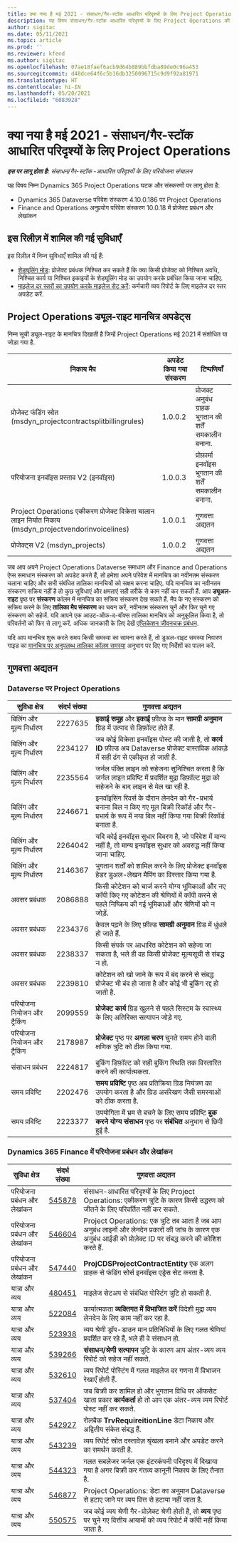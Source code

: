 ```yaml
---
title: क्या नया है मई 2021 - संसाधन/गैर-स्टॉक आधारित परिदृश्यों के लिए Project Operations
description: यह विषय संसाधन/गैर-स्टॉक आधारित परिदृश्यों के लिए Project Operations की मई 2021 रिलीज़ में उपलब्ध गुणवत्ता अपडेट के बारे में जानकारी प्रदान करता है.
author: sigitac
ms.date: 05/11/2021
ms.topic: article
ms.prod: ''
ms.reviewer: kfend
ms.author: sigitac
ms.openlocfilehash: 07ae18faef6acb9d64b889bbfdba89de0c96a453
ms.sourcegitcommit: d48dce64f6c5b16db3250096715c9d9f92a81971
ms.translationtype: HT
ms.contentlocale: hi-IN
ms.lasthandoff: 05/20/2021
ms.locfileid: "6083928"
---
```

# <a name="whats-new-may-2021---project-operations-for-resourcenon-stocked-based-scenarios"></a>क्या नया है मई 2021 - संसाधन/गैर-स्टॉक आधारित परिदृश्यों के लिए Project Operations

_**इस पर लागू होता है:** संसाधन/गैर-स्टॉक -आधारित परिदृश्यों के लिए परियोजना संचालन_

यह विषय निम्न Dynamics 365 Project Operations घटक और संस्करणों पर लागू होता है:

- Dynamics 365 Dataverse परिवेश संस्करण 4.10.0.186 पर Project Operations
- Finance and Operations अनुप्रयोग परिवेश संस्करण 10.0.18 में प्रोजेक्ट प्रबंधन और लेखांकन

## <a name="features-included-in-this-release"></a>इस रिलीज़ में शामिल की गई सुविधाएँ

इस रिलीज़ में निम्न सुविधाएँ शामिल की गई हैं:

- [शेड्यूलिंग मोड](../project-management/scheduling-modes.md): प्रोजेक्ट प्रबंधक निश्चित कर सकते हैं कि क्या किसी प्रोजेक्ट को निश्चित अवधि, निश्चित कार्य या निश्चित इकाइयों के शेड्यूलिंग मोड का उपयोग करके प्रबंधित किया जाना चाहिए.
- [माइलेज दर स्तरों का उपयोग करके माइलेज सेट करें](../expense/set-up-mileage.md): कर्मचारी व्यय रिपोर्ट के लिए माइलेज दर स्तर अपडेट करें.

## <a name="project-operations-dual-write-maps-updates"></a>Project Operations ड्यूल-राइट मानचित्र अपडेट्स

निम्न सूची ड्यूल-राइट के मानचित्र दिखाती है जिन्हें Project Operations मई 2021 में संशोधित या जोड़ा गया है.

| निकाय मैप | अपडेट किया गया संस्करण | टिप्पणियाँ |
| --- | --- | --- |
| प्रोजेक्ट फंडिंग स्रोत (msdyn\_projectcontractsplitbillingrules) | 1.0.0.2 | प्रोजक्ट अनुबंध ग्राहक भुगतान की शर्तें समकालीन बनाना. |
| परियोजना इनवॉइस प्रस्ताव V2 (इनवॉइस) | 1.0.0.3 | प्रोफ़ार्मा इनवॉइस भुगतान की शर्तें समकालीन बनाना. |
| Project Operations एकीकरण प्रोजेक्ट विक्रेता चालान लाइन निर्यात निकाय (msdyn\_projectvendorinvoicelines) | 1.0.0.1 | गुणवत्ता अद्यतन |
| प्रोजेक्ट्स V2 (msdyn\_projects) | 1.0.0.2 | गुणवत्ता अद्यतन |

जब आप अपने Project Operations Dataverse समाधान और Finance and Operations ऐप्स समाधान संस्करण को अपडेट करते हैं, तो हमेशा अपने परिवेश में मानचित्र का नवीनतम संस्करण चलाना चाहिए और सभी संबंधित तालिका मानचित्रों को सक्षम करना चाहिए. यदि मानचित्र का नवीनतम संस्करण सक्रिय नहीं है तो कुछ सुविधाएं और क्षमताएं सही तरीके से काम नहीं कर सकती हैं. आप **ड्यूअल-राइट** पृष्ठ पर **संस्करण** कॉलम में मानचित्र का सक्रिय संस्करण देख सकते हैं. मैप के नए संस्करण को सक्रिय करने के लिए **तालिका मैप संस्करण** का चयन करें, नवीनतम संस्करण चुनें और फिर चुने गए संस्करण को सहेजें. यदि आपने एक आउट-ऑफ-द-बॉक्स तालिका मानचित्र को अनुकूलित किया है, तो परिवर्तनों को फिर से लागू करें. अधिक जानकारी के लिए देखें [एप्लिकेशन जीवनचक्र प्रबंधन](/dynamics365/fin-ops-core/dev-itpro/data-entities/dual-write/app-lifecycle-management.md).

यदि आप मानचित्र शुरू करते समय किसी समस्या का सामना करते हैं, तो डुअल-राइट समस्या निवारण गाइड का [मानचित्र पर अनुपलब्ध तालिका कॉलम समस्या](/dynamics365/fin-ops-core/dev-itpro/data-entities/dual-write/dual-write-troubleshooting-finops-upgrades.md#missing-table-columns-issue-on-maps) अनुभाग पर दिए गए निर्देशों का पालन करें.

## <a name="quality-updates"></a>गुणवत्ता अद्यतन

### <a name="project-operations-on-dataverse"></a>Dataverse पर Project Operations

| **सुविधा क्षेत्र** | **संदर्भ संख्या** | **गुणवत्ता अद्यतन** |
| --- | --- | --- |
| बिलिंग और मूल्य निर्धारण | 2227635 | **इकाई समूह** और **इकाई** फ़ील्ड के मान **सामग्री अनुमान** ग्रिड में उत्पाद से डिफ़ॉल्ट होते हैं. |
| बिलिंग और मूल्य निर्धारण | 2234127 | जब कोई विक्रेता इनवॉइस पोस्ट की जाती है, तो **कार्य ID** फ़ील्ड अब Dataverse प्रोजेक्ट वास्तविक आंकड़े में सही ढंग से एकीकृत हो जाती है. |
| बिलिंग और मूल्य निर्धारण | 2235564 | जर्नल पंक्ति लाइन को सहेजना सुनिश्चित करता है कि जर्नल लाइऩ प्रविष्टि में प्रदर्शित मुद्रा डिफ़ॉल्ट मुद्रा को सहेजने के बाद लाइन से मेल खा रही है. |
| बिलिंग और मूल्य निर्धारण | 2246671 | इनवॉइसिंग रिवर्स के दौरान लेनदेन को गैर-प्रभार्य बनाना बिल न किए गए मूल बिक्री रिकॉर्ड और गैर-प्रभार्य के रूप में नया बिल नहीं किया गया बिक्री रिकॉर्ड बनाता है. |
| बिलिंग और मूल्य निर्धारण | 2264042 | यदि कोई इनवॉइस सुधार विवरण है, जो परिवेश में मान्य नहीं है, तो मान्य इनवॉइस सुधार को अवरुद्ध नहीं किया जाना चाहिए. |
| बिलिंग और मूल्य निर्धारण | 2146367 | भुगतान शर्तों को शामिल करने के लिए प्रोजेक्ट इनवॉइस हेडर डुअल-लेखन मैपिंग का विस्तार किया गया है. |
|  अवसर प्रबंधक | 2086888 | किसी कोटेशन को चार्ज करने योग्य भूमिकाओं और नए कॉपी किए गए कोटेशन की श्रेणियों में कॉपी करने से पहले निष्क्रिय की गई भूमिकाओं और श्रेणियों को न जोड़ें. |
|  अवसर प्रबंधक | 2234376 | केवल पढ़ने के लिए फ़ील्ड **सामग्री अनुमान** ग्रिड में धुंधले हो जाते हैं. |
|  अवसर प्रबंधक | 2238337 | किसी संपर्क पर आधारित कोटेशन को सहेजा जा सकता है, भले ही वह किसी प्रोजेक्ट मूल्यसूची से संबद्ध न हो. |
|  अवसर प्रबंधक | 2239810 | कोटेशन को खो जाने के रूप में बंद करने से संबद्ध प्रोजेक्ट भी बंद हो जाता है और कोई भी बुकिंग रद्द हो जाती है. |
| परियोजना नियोजन और ट्रैकिंग | 2099559 | **प्रोजेक्ट कार्य** ग्रिड खुलने से पहले सिस्टम के स्वास्थ्य के लिए अतिरिक्त सत्यापन जोड़े गए. |
| परियोजना नियोजन और ट्रैकिंग | 2178987 | **प्रोजेक्ट** पृष्ठ पर **अगला चरण** चुनते समय होने वाली क्षणिक त्रुटि को ठीक किया गया. |
| संसाधन प्रबंधन | 2224817 | बुकिंग डिफ़ॉल्ट को सही बुकिंग स्थिति तक विस्तारित करने की कार्यात्मकता. |
| समय प्रविष्टि | 2202476 | **समय प्रविष्टि** पृष्ठ अब प्रतिक्रिया ग्रिड नियंत्रण का उपयोग करता है और ग्रिड असंरेखण जैसी समस्याओं को ठीक करता है. |
| समय प्रविष्टि | 2223377 | उपयोगिता में भ्रम से बचने के लिए समय प्रविष्टि **बुक करने योग्य संसाधन** पृष्ठ पर **संबंधित** अनुभाग से छिपी हुई है. |

### <a name="project-management-and-accounting-in-dynamics-365-finance"></a>Dynamics 365 Finance में परियोजना प्रबंधन और लेखांकन

| सुविधा क्षेत्र | संदर्भ संख्या | गुणवत्ता अद्यतन |
| --- | --- | --- |
| परियोजना प्रबंधन और लेखांकन | [545878](https://fix.lcs.dynamics.com/Issue/Details/?bugId=545878) | संसाधन-आधारित परिदृश्यों के लिए Project Operations: एकीकरण त्रुटि के कारण किसी उद्धरण को जीतने के लिए परिवर्तित नहीं कर सकते. |
| परियोजना प्रबंधन और लेखांकन | [546604](https://fix.lcs.dynamics.com/Issue/Details/?bugId=546604) | Project Operations: एक त्रुटि तब आता है जब आप अनुबंध लाइनों और लेनदेन प्रकारों की जांच के कारण एक अनुबंध आईडी को प्रोज़ेक्ट ID पर संबद्ध करने की कोशिश करते हैं. |
| परियोजना प्रबंधन और लेखांकन | [547440](https://fix.lcs.dynamics.com/Issue/Details/?bugId=547440) | **ProjCDSProjectContractEntity** एक अलग ग्राहक से फंडिंग सोर्स इनवॉइस एड्रेस सेट करता है. |
| यात्रा और व्यय | [480451](https://fix.lcs.dynamics.com/Issue/Details/?bugId=480451) | माइलेज सेटअप से संबंधित पोस्टिंग त्रुटि हो सकती है. |
| यात्रा और व्यय | [522084](https://fix.lcs.dynamics.com/Issue/Details/?bugId=522084) | कार्यात्मकता **व्यक्तिगत में विभाजित करें** विदेशी मुद्रा व्यय लेनदेन के लिए काम नहीं कर रहा है. |
| यात्रा और व्यय | [523938](https://fix.lcs.dynamics.com/Issue/Details/?bugId=523938) | व्यय श्रेणी ड्रॉप-डाउन मान प्रतिनिधियों के लिए गलत श्रेणियां प्रदर्शित कर रहे हैं, भले ही वे संसाधन हो. |
| यात्रा और व्यय | [539266](https://fix.lcs.dynamics.com/Issue/Details/?bugId=539266) | **संसाधन/श्रेणी सत्यापन** त्रुटि के कारण आप अंतर-व्यय व्यय रिपोर्ट को सहेज नहीं सकते. |
| यात्रा और व्यय | [532610](https://fix.lcs.dynamics.com/Issue/Details/?bugId=532610) | व्यय रिपोर्ट पोस्टिंग में गलत माइलेज दर गणना में विभाजन रेखाएँ होती हैं. |
| यात्रा और व्यय | [537404](https://fix.lcs.dynamics.com/Issue/Details/?bugId=537404) | जब बिक्री कर शामिल हो और भुगतान विधि पर ऑफसेट खाता प्रकार **कार्यकर्ता** हो तो आप एक अंतर-व्यय व्यय रिपोर्ट पोस्ट नहीं कर सकते. |
| यात्रा और व्यय | [542927](https://fix.lcs.dynamics.com/Issue/Details/?bugId=542927) | रोलबैक **TrvRequireitionLine** डेटा निकाय और अद्वितीय संकेत संबद्ध हैं. |
| यात्रा और व्यय | [543239](https://fix.lcs.dynamics.com/Issue/Details/?bugId=543239) | व्यय रिपोर्ट स्रोत दस्तावेज़ श्रृंखला बनाने और अपडेट करने का समर्थन करती है. |
| यात्रा और व्यय | [544323](https://fix.lcs.dynamics.com/Issue/Details/?bugId=544323) | गलत सबलेजर जर्नल एक इंटरकंपनी परिदृश्य में दिखाया गया है अगर बिक्री कर गंतव्य कानूनी निकाय के लिए तैनात है. |
| यात्रा और व्यय | [546877](https://fix.lcs.dynamics.com/Issue/Details/?bugId=546877) | Project Operations: डेटा का अनुमान Dataverse से हटाए जाने पर व्यय वित्त से हटाया नहीं जाता है. |
| यात्रा और व्यय | [550575](https://fix.lcs.dynamics.com/Issue/Details/?bugId=550575) | जब कोई व्यय श्रेणी गैर-प्रोज़ेक्ट श्रेणी होती है, तो **व्यय** पृष्ठ पर चुने गए वित्तीय आयामों को व्यय रिपोर्ट में कॉपी नहीं किया जाता है. |
